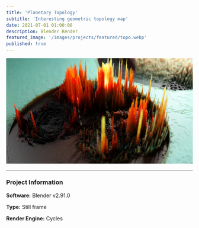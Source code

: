 ```yaml
---
title: 'Planetary Topology'
subtitle: 'Interesting geometric topology map'
date: 2021-07-01 01:00:00
description: Blender Render
featured_image: '/images/projects/featured/topo.webp'
published: true
---
```


![](/images/projects/full_size/topo.webp)

---

### Project Information

**Software:** Blender v2.91.0

**Type:** Still frame

**Render Engine:** Cycles
